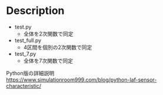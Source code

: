 # Description

- test.py
	- 全体を2次関数で同定
- test_full.py
	- 4区間を個別の2次関数で同定
- test_7.py
	- 全体を7次関数で同定

Python版の詳細説明  
https://www.simulationroom999.com/blog/python-laf-sensor-characteristic/  

